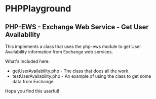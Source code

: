 # PHPPlayground
## PHP-EWS - Exchange Web Service - Get User Availability
This implements a class that uses the php-ews module to get User Availability information from Exchange web services.

What's included here:

* getUserAvailability.php - The class that does all the work
* testUserAvailability.php - An example of using the class to get some data from Exchange

Hope you find this userful!
